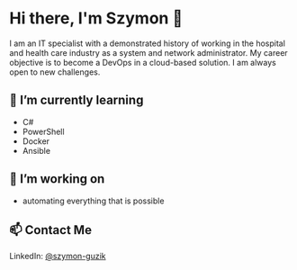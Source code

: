 # Hi there, I'm Szymon 👋

I am an IT specialist with a demonstrated history of working in the hospital and health care industry as a system and network administrator.
My career objective is to become a DevOps in a cloud-based solution. I am always open to new challenges.

## 🌱 I’m currently learning

- C#
- PowerShell
- Docker
- Ansible

## 🔭 I’m working on

-  automating everything that is possible

## 📫 Contact Me
LinkedIn: [@szymon-guzik](https://www.linkedin.com/in/szymon-guzik/)
